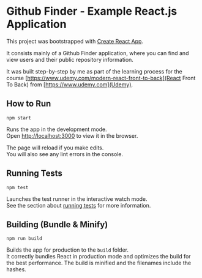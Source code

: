 # Github Finder - Example React.js Application

This project was bootstrapped with [Create React App](https://github.com/facebook/create-react-app).

It consists mainly of a Github Finder application, where you can find and view users and their public repository information.

It was built step-by-step by me as part of the learning process for the course [https://www.udemy.com/modern-react-front-to-back](React Front To Back) from [https://www.udemy.com](Udemy).

## How to Run
```
npm start
```

Runs the app in the development mode.<br>
Open [http://localhost:3000](http://localhost:3000) to view it in the browser.

The page will reload if you make edits.<br>
You will also see any lint errors in the console.

## Running Tests
```
npm test
```

Launches the test runner in the interactive watch mode.<br>
See the section about [running tests](https://facebook.github.io/create-react-app/docs/running-tests) for more information.

## Building (Bundle & Minify)
```
npm run build
```

Builds the app for production to the `build` folder.<br>
It correctly bundles React in production mode and optimizes the build for the best performance.
The build is minified and the filenames include the hashes.<br>
